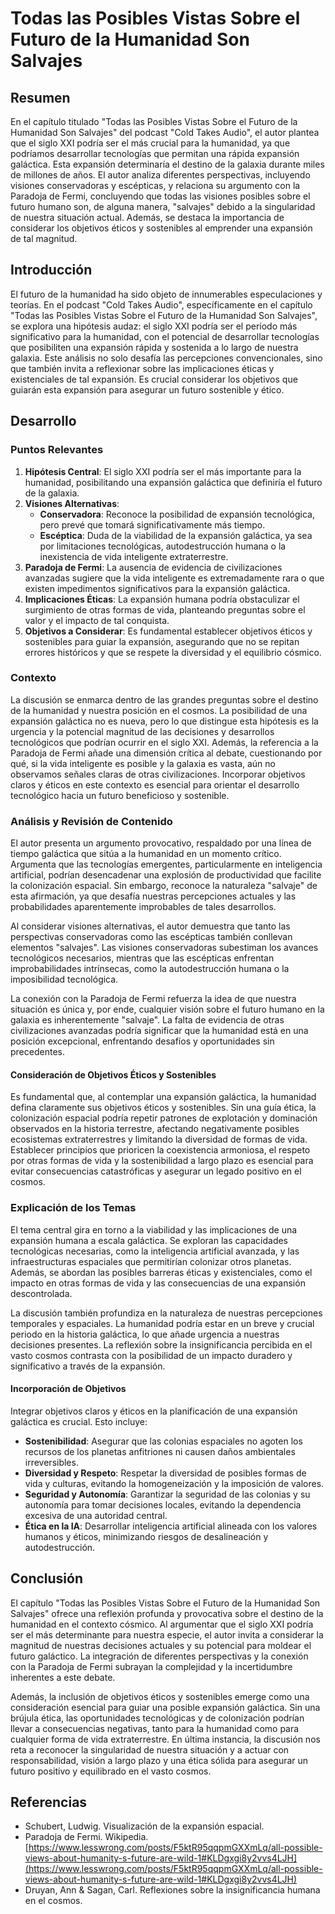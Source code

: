 # Todas las Posibles Vistas Sobre el Futuro de la Humanidad Son Salvajes

## Resumen

En el capítulo titulado "Todas las Posibles Vistas Sobre el Futuro de la Humanidad Son Salvajes" del podcast "Cold Takes Audio", el autor plantea que el siglo XXI podría ser el más crucial para la humanidad, ya que podríamos desarrollar tecnologías que permitan una rápida expansión galáctica. Esta expansión determinaría el destino de la galaxia durante miles de millones de años. El autor analiza diferentes perspectivas, incluyendo visiones conservadoras y escépticas, y relaciona su argumento con la Paradoja de Fermi, concluyendo que todas las visiones posibles sobre el futuro humano son, de alguna manera, "salvajes" debido a la singularidad de nuestra situación actual. Además, se destaca la importancia de considerar los objetivos éticos y sostenibles al emprender una expansión de tal magnitud.

## Introducción

El futuro de la humanidad ha sido objeto de innumerables especulaciones y teorías. En el podcast "Cold Takes Audio", específicamente en el capítulo "Todas las Posibles Vistas Sobre el Futuro de la Humanidad Son Salvajes", se explora una hipótesis audaz: el siglo XXI podría ser el período más significativo para la humanidad, con el potencial de desarrollar tecnologías que posibiliten una expansión rápida y sostenida a lo largo de nuestra galaxia. Este análisis no solo desafía las percepciones convencionales, sino que también invita a reflexionar sobre las implicaciones éticas y existenciales de tal expansión. Es crucial considerar los objetivos que guiarán esta expansión para asegurar un futuro sostenible y ético.

## Desarrollo

### Puntos Relevantes

1. **Hipótesis Central**: El siglo XXI podría ser el más importante para la humanidad, posibilitando una expansión galáctica que definiría el futuro de la galaxia.
2. **Visiones Alternativas**:
   - **Conservadora**: Reconoce la posibilidad de expansión tecnológica, pero prevé que tomará significativamente más tiempo.
   - **Escéptica**: Duda de la viabilidad de la expansión galáctica, ya sea por limitaciones tecnológicas, autodestrucción humana o la inexistencia de vida inteligente extraterrestre.
3. **Paradoja de Fermi**: La ausencia de evidencia de civilizaciones avanzadas sugiere que la vida inteligente es extremadamente rara o que existen impedimentos significativos para la expansión galáctica.
4. **Implicaciones Éticas**: La expansión humana podría obstaculizar el surgimiento de otras formas de vida, planteando preguntas sobre el valor y el impacto de tal conquista.
5. **Objetivos a Considerar**: Es fundamental establecer objetivos éticos y sostenibles para guiar la expansión, asegurando que no se repitan errores históricos y que se respete la diversidad y el equilibrio cósmico.

### Contexto

La discusión se enmarca dentro de las grandes preguntas sobre el destino de la humanidad y nuestra posición en el cosmos. La posibilidad de una expansión galáctica no es nueva, pero lo que distingue esta hipótesis es la urgencia y la potencial magnitud de las decisiones y desarrollos tecnológicos que podrían ocurrir en el siglo XXI. Además, la referencia a la Paradoja de Fermi añade una dimensión crítica al debate, cuestionando por qué, si la vida inteligente es posible y la galaxia es vasta, aún no observamos señales claras de otras civilizaciones. Incorporar objetivos claros y éticos en este contexto es esencial para orientar el desarrollo tecnológico hacia un futuro beneficioso y sostenible.

### Análisis y Revisión de Contenido

El autor presenta un argumento provocativo, respaldado por una línea de tiempo galáctica que sitúa a la humanidad en un momento crítico. Argumenta que las tecnologías emergentes, particularmente en inteligencia artificial, podrían desencadenar una explosión de productividad que facilite la colonización espacial. Sin embargo, reconoce la naturaleza "salvaje" de esta afirmación, ya que desafía nuestras percepciones actuales y las probabilidades aparentemente improbables de tales desarrollos.

Al considerar visiones alternativas, el autor demuestra que tanto las perspectivas conservadoras como las escépticas también conllevan elementos "salvajes". Las visiones conservadoras subestiman los avances tecnológicos necesarios, mientras que las escépticas enfrentan improbabilidades intrínsecas, como la autodestrucción humana o la imposibilidad tecnológica.

La conexión con la Paradoja de Fermi refuerza la idea de que nuestra situación es única y, por ende, cualquier visión sobre el futuro humano en la galaxia es inherentemente "salvaje". La falta de evidencia de otras civilizaciones avanzadas podría significar que la humanidad está en una posición excepcional, enfrentando desafíos y oportunidades sin precedentes.

#### Consideración de Objetivos Éticos y Sostenibles

Es fundamental que, al contemplar una expansión galáctica, la humanidad defina claramente sus objetivos éticos y sostenibles. Sin una guía ética, la colonización espacial podría repetir patrones de explotación y dominación observados en la historia terrestre, afectando negativamente posibles ecosistemas extraterrestres y limitando la diversidad de formas de vida. Establecer principios que prioricen la coexistencia armoniosa, el respeto por otras formas de vida y la sostenibilidad a largo plazo es esencial para evitar consecuencias catastróficas y asegurar un legado positivo en el cosmos.

### Explicación de los Temas

El tema central gira en torno a la viabilidad y las implicaciones de una expansión humana a escala galáctica. Se exploran las capacidades tecnológicas necesarias, como la inteligencia artificial avanzada, y las infraestructuras espaciales que permitirían colonizar otros planetas. Además, se abordan las posibles barreras éticas y existenciales, como el impacto en otras formas de vida y las consecuencias de una expansión descontrolada.

La discusión también profundiza en la naturaleza de nuestras percepciones temporales y espaciales. La humanidad podría estar en un breve y crucial periodo en la historia galáctica, lo que añade urgencia a nuestras decisiones presentes. La reflexión sobre la insignificancia percibida en el vasto cosmos contrasta con la posibilidad de un impacto duradero y significativo a través de la expansión.

#### Incorporación de Objetivos

Integrar objetivos claros y éticos en la planificación de una expansión galáctica es crucial. Esto incluye:

- **Sostenibilidad**: Asegurar que las colonias espaciales no agoten los recursos de los planetas anfitriones ni causen daños ambientales irreversibles.
- **Diversidad y Respeto**: Respetar la diversidad de posibles formas de vida y culturas, evitando la homogeneización y la imposición de valores.
- **Seguridad y Autonomía**: Garantizar la seguridad de las colonias y su autonomía para tomar decisiones locales, evitando la dependencia excesiva de una autoridad central.
- **Ética en la IA**: Desarrollar inteligencia artificial alineada con los valores humanos y éticos, minimizando riesgos de desalineación y autodestrucción.

## Conclusión

El capítulo "Todas las Posibles Vistas Sobre el Futuro de la Humanidad Son Salvajes" ofrece una reflexión profunda y provocativa sobre el destino de la humanidad en el contexto cósmico. Al argumentar que el siglo XXI podría ser el más determinante para nuestra especie, el autor invita a considerar la magnitud de nuestras decisiones actuales y su potencial para moldear el futuro galáctico. La integración de diferentes perspectivas y la conexión con la Paradoja de Fermi subrayan la complejidad y la incertidumbre inherentes a este debate.

Además, la inclusión de objetivos éticos y sostenibles emerge como una consideración esencial para guiar una posible expansión galáctica. Sin una brújula ética, las oportunidades tecnológicas y de colonización podrían llevar a consecuencias negativas, tanto para la humanidad como para cualquier forma de vida extraterrestre. En última instancia, la discusión nos reta a reconocer la singularidad de nuestra situación y a actuar con responsabilidad, visión a largo plazo y una ética sólida para asegurar un futuro positivo y equilibrado en el vasto cosmos.

## Referencias

- Schubert, Ludwig. Visualización de la expansión espacial.
- Paradoja de Fermi. Wikipedia. [https://www.lesswrong.com/posts/F5ktR95qqpmGXXmLq/all-possible-views-about-humanity-s-future-are-wild-1#KLDgxgi8y2vvs4LJH](https://www.lesswrong.com/posts/F5ktR95qqpmGXXmLq/all-possible-views-about-humanity-s-future-are-wild-1#KLDgxgi8y2vvs4LJH)
- Druyan, Ann & Sagan, Carl. Reflexiones sobre la insignificancia humana en el cosmos.
